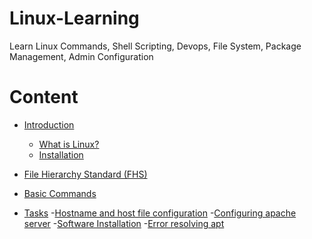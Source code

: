 # Linux-Learning

Learn Linux Commands, Shell Scripting, Devops, File System, Package Management, Admin Configuration

# Content

- [Introduction](https://github.com/YatharthChauhan2362/Linux-Learning/blob/main/Introduction.md#introduction)

  - [What is Linux?](https://github.com/YatharthChauhan2362/Linux-Learning/blob/main/Introduction.md#what-is-linux)
  - [Installation](https://github.com/YatharthChauhan2362/Linux-Learning/blob/main/Introduction.md#installation-on-vmware)

- [File Hierarchy Standard (FHS)](https://github.com/YatharthChauhan2362/Linux-Learning/blob/main/File%20Hierarchy%20Standard%20(FHS).md#file-hierarchy-standard-fhs)


- [Basic Commands](#basic-commands)

- [Tasks]()
  -[Hostname and host file configuration]()
  -[Configuring apache server]()
  -[Software Installation]()
  -[Error resolving apt]()

